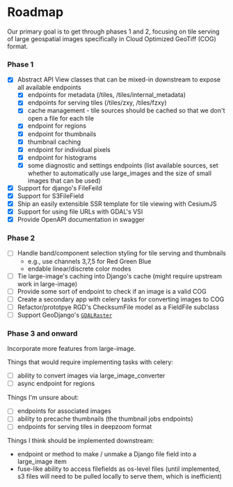# Roadmap

Our primary goal is to get through phases 1 and 2, focusing on tile serving of
large geospatial images specifically in Cloud Optimized GeoTiff (COG) format.

### Phase 1

- [x] Abstract API View classes that can be mixed-in downstream to expose all available endpoints
  - [x] endpoints for metadata (/tiles, /tiles/internal_metadata)
  - [x] endpoints for serving tiles (/tiles/zxy, /tiles/fzxy)
  - [x] cache management - tile sources should be cached so that we don't open a file for each tile
  - [x] endpoint for regions
  - [x] endpoint for thumbnails
  - [x] thumbnail caching
  - [x] endpoint for individual pixels
  - [x] endpoint for histograms
  - [x] some diagnostic and settings endpoints (list available sources, set whether to automatically use large_images and the size of small images that can be used)
- [x] Support for django's FileFeild
- [x] Support for S3FileField
- [x] Ship an easily extensible SSR template for tile viewing with CesiumJS
- [x] Support for using file URLs with GDAL's VSI
- [x] Provide OpenAPI documentation in swagger

### Phase 2

- [ ] Handle band/component selection styling for tile serving and thumbnails
  - e.g., use channels 3,7,5 for Red Green Blue
  - endable linear/discrete color modes
- [ ] Tie large-image's caching into Django's cache (might require upstream work in large-image)
- [ ] Provide some sort of endpoint to check if an image is a valid COG
- [ ] Create a secondary app with celery tasks for converting images to COG
- [ ] Refactor/prototpye RGD's ChecksumFile model as a FieldFile subclass
- [ ] Support GeoDjango's [`GDALRaster`](https://docs.djangoproject.com/en/4.0/ref/contrib/gis/gdal/#django.contrib.gis.gdal.GDALRaster)

### Phase 3 and onward

Incorporate more features from large-image.

Things that would require implementing tasks with celery:

- [ ] ability to convert images via large_image_converter
- [ ] async endpoint for regions

Things I'm unsure about:

- [ ] endpoints for associated images
- [ ] ability to precache thumbnails (the thumbnail jobs endpoints)
- [ ] endpoints for serving tiles in deepzoom format

Things I think should be implemented downstream:

- endpoint or method to make / unmake a Django file field into a large_image item
- fuse-like ability to access filefields as os-level files (until implemented, s3 files will need to be pulled locally to serve them, which is inefficient)
